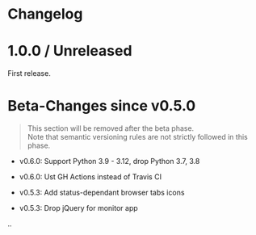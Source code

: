 # Changelog

# 1.0.0 / Unreleased

First release.

# Beta-Changes since v0.5.0

> This section will be removed after the beta phase. <br>
> Note that semantic versioning rules are not strictly followed in this phase.

- v0.6.0: Support Python 3.9 - 3.12, drop Python 3.7, 3.8
- v0.6.0: Ust GH Actions instead of Travis CI

- v0.5.3: Add status-dependant  browser tabs icons
- v0.5.3: Drop jQuery for monitor app


..
  <!--
  All notable changes to this project will be documented in this file.

  The format is based on [Keep a Changelog](https://keepachangelog.com/en/1.0.0/),
  and this project adheres to [Semantic Versioning](https://semver.org/spec/v2.0.0.html).

  ## [Unreleased]
  ### Added
  ### Changed
  ### Deprecated
  ### Removed
  ### Fixed
  ### Security
  First release
  ## 0.1.0 (2020-03-01)
  ### Added
  for new features.
  ### Changed
  for changes in existing functionality.
  ### Deprecated
  for soon-to-be removed features.
  ### Removed
  for now removed features.
  ### Fixed
  for any bug fixes.
  ### Security
  in case of vulnerabilities.
  -->
